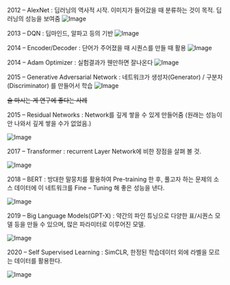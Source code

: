 2012 – AlexNet : 딥러닝의 역사적 시작. 이미지가 들어갔을 때 분류하는 것이 목적. 딥러닝의 성능을 보여줌
![Image](https://i.imgur.com/zHLziIj.png)

2013 – DQN : 딥마인드, 알파고 등의 기반
![Image](https://i.imgur.com/QUQvnfv.png)

2014 – Encoder/Decoder : 단어가 주어졌을 때 시퀀스를 만들 때 활용
![Image](https://i.imgur.com/Rq3Wi8d.png)

2014 – Adam Optimizer : 실험결과가 웬만하면 잘나온다
![Image](https://i.imgur.com/eut6uPv.png)

2015 – Generative Adversarial Network : 네트워크가 생성자(Generator) / 구분자 (Discriminator) 를 만들어서 학습
![Image](https://i.imgur.com/0R8JvUw.png)

~~술 마시는 게 연구에 좋다는 사례~~

2015 – Residual Networks : Network를 깊게 쌓을 수 있게 만들어줌 (원래는 성능이 안 나와서 깊게 쌓을 수가 없었음.)

![Image](https://i.imgur.com/MksABoY.png)

2017 – Transformer : recurrent Layer Network에 비한 장점을 살펴 볼 것.

![Image](https://i.imgur.com/MTOtXEV.png)

2018 – BERT : 방대한 말뭉치를 활용하여 Pre-training 한 후, 풀고자 하는 문제의 소스 데이터에 이 네트워크를 Fine – Tuning 해 좋은 성능을 낸다.

![Image](https://i.imgur.com/m8GEQDy.png)

2019 – Big Language Models(GPT-X) : 약간의 파인 튜닝으로 다양한 표/시퀀스 모델 등을 만들 수 있으며, 많은 파라미터로 이루어진 모델.

![Image](https://i.imgur.com/PuEdcLS.png)

2020 – Self Supervised Learning : SimCLR, 한정된 학습데이터 외에 라벨을 모르는 데이터를 활용한다.

![Image](https://i.imgur.com/lzbW7jz.png)